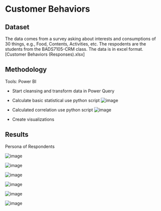# Customer Behaviors


## Dataset
The data comes from a survey asking about interests and consumptions of 30 things, e.g., Food, Contents, Activities, etc. The respodents are the students from the BADS7105-CRM class. The data is in excel format. [Customer Behaviors (Responses).xlsx]

## Methodology
Tools: Power BI 
- Start cleansing and transform data in Power Query
- Calculate basic statistical use python script
![image](https://user-images.githubusercontent.com/78214709/120880107-7758d500-c5f2-11eb-805e-25fe6caec2fe.png)

- Calculated correlation use python script
![image](https://user-images.githubusercontent.com/78214709/120880072-352f9380-c5f2-11eb-9fbc-deb2fbe3d67b.png)

- Create visualizations


## Results
Persona of Respondents

![image](https://user-images.githubusercontent.com/78214709/117354938-2616d200-aedc-11eb-89e5-815e6bb5b4e7.png)

![image](https://user-images.githubusercontent.com/78214709/117355091-51012600-aedc-11eb-877d-2aaa9eaf69f6.png)


![image](https://user-images.githubusercontent.com/78214709/117355938-5f9c0d00-aedd-11eb-9d6b-9c538df9df6f.png)


![image](https://user-images.githubusercontent.com/78214709/117356361-d33e1a00-aedd-11eb-87ab-fc51c0ea17b0.png)


![image](https://user-images.githubusercontent.com/78214709/117356930-83ac1e00-aede-11eb-9061-b6984d7dd0fe.png)


![image](https://user-images.githubusercontent.com/78214709/117494528-a7369d80-af9e-11eb-964f-bc63681fa0c5.png)
